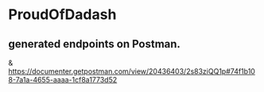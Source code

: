 # ProudOfDadash

## generated endpoints on Postman.
& https://documenter.getpostman.com/view/20436403/2s83ziQQ1p#74f1b108-7a1a-4655-aaaa-1cf8a1773d52
